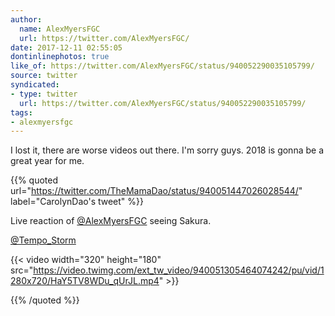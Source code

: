 ```yaml
---
author:
  name: AlexMyersFGC
  url: https://twitter.com/AlexMyersFGC/
date: 2017-12-11 02:55:05
dontinlinephotos: true
like_of: https://twitter.com/AlexMyersFGC/status/940052290035105799/
source: twitter
syndicated:
- type: twitter
  url: https://twitter.com/AlexMyersFGC/status/940052290035105799/
tags:
- alexmyersfgc
---
```


I lost it, there are worse videos out there. I'm sorry guys. 2018 is gonna be a great year for me. 

{{% quoted url="https://twitter.com/TheMamaDao/status/940051447026028544/" label="CarolynDao's tweet" %}}

Live reaction of [@AlexMyersFGC](https://twitter.com/AlexMyersFGC/) seeing Sakura. 



[@Tempo_Storm](https://twitter.com/Tempo_Storm/) 

{{< video width="320" height="180" src="https://video.twimg.com/ext_tw_video/940051305464074242/pu/vid/1280x720/HaY5TV8WDu_qUrJL.mp4" >}}

{{% /quoted %}}